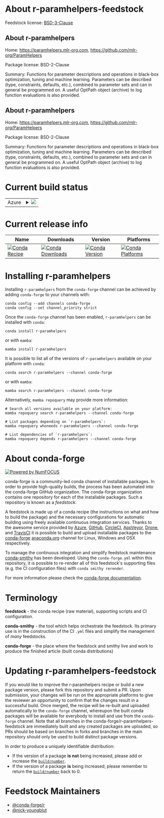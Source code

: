 About r-paramhelpers-feedstock
==============================

Feedstock license: [BSD-3-Clause](https://github.com/conda-forge/r-paramhelpers-feedstock/blob/main/LICENSE.txt)


About r-paramhelpers
--------------------

Home: https://paramhelpers.mlr-org.com, https://github.com/mlr-org/ParamHelpers

Package license: BSD-2-Clause

Summary: Functions for parameter descriptions and operations in black-box optimization, tuning and machine learning. Parameters can be described (type, constraints, defaults, etc.), combined to parameter sets and can in general be programmed on. A useful OptPath object (archive) to log function evaluations is also provided.

About r-paramhelpers
--------------------

Home: https://paramhelpers.mlr-org.com, https://github.com/mlr-org/ParamHelpers

Package license: BSD-2-Clause

Summary: Functions for parameter descriptions and operations in black-box optimization, tuning and machine learning. Parameters can be described (type, constraints, defaults, etc.), combined to parameter sets and can in general be programmed on. A useful OptPath object (archive) to log function evaluations is also provided.

Current build status
====================


<table>
    
  <tr>
    <td>Azure</td>
    <td>
      <details>
        <summary>
          <a href="https://dev.azure.com/conda-forge/feedstock-builds/_build/latest?definitionId=1421&branchName=main">
            <img src="https://dev.azure.com/conda-forge/feedstock-builds/_apis/build/status/r-paramhelpers-feedstock?branchName=main">
          </a>
        </summary>
        <table>
          <thead><tr><th>Variant</th><th>Status</th></tr></thead>
          <tbody><tr>
              <td>linux_64_r_base4.3</td>
              <td>
                <a href="https://dev.azure.com/conda-forge/feedstock-builds/_build/latest?definitionId=1421&branchName=main">
                  <img src="https://dev.azure.com/conda-forge/feedstock-builds/_apis/build/status/r-paramhelpers-feedstock?branchName=main&jobName=linux&configuration=linux%20linux_64_r_base4.3" alt="variant">
                </a>
              </td>
            </tr><tr>
              <td>linux_64_r_base4.4</td>
              <td>
                <a href="https://dev.azure.com/conda-forge/feedstock-builds/_build/latest?definitionId=1421&branchName=main">
                  <img src="https://dev.azure.com/conda-forge/feedstock-builds/_apis/build/status/r-paramhelpers-feedstock?branchName=main&jobName=linux&configuration=linux%20linux_64_r_base4.4" alt="variant">
                </a>
              </td>
            </tr><tr>
              <td>osx_64_r_base4.3</td>
              <td>
                <a href="https://dev.azure.com/conda-forge/feedstock-builds/_build/latest?definitionId=1421&branchName=main">
                  <img src="https://dev.azure.com/conda-forge/feedstock-builds/_apis/build/status/r-paramhelpers-feedstock?branchName=main&jobName=osx&configuration=osx%20osx_64_r_base4.3" alt="variant">
                </a>
              </td>
            </tr><tr>
              <td>osx_64_r_base4.4</td>
              <td>
                <a href="https://dev.azure.com/conda-forge/feedstock-builds/_build/latest?definitionId=1421&branchName=main">
                  <img src="https://dev.azure.com/conda-forge/feedstock-builds/_apis/build/status/r-paramhelpers-feedstock?branchName=main&jobName=osx&configuration=osx%20osx_64_r_base4.4" alt="variant">
                </a>
              </td>
            </tr><tr>
              <td>osx_arm64_r_base4.3</td>
              <td>
                <a href="https://dev.azure.com/conda-forge/feedstock-builds/_build/latest?definitionId=1421&branchName=main">
                  <img src="https://dev.azure.com/conda-forge/feedstock-builds/_apis/build/status/r-paramhelpers-feedstock?branchName=main&jobName=osx&configuration=osx%20osx_arm64_r_base4.3" alt="variant">
                </a>
              </td>
            </tr><tr>
              <td>osx_arm64_r_base4.4</td>
              <td>
                <a href="https://dev.azure.com/conda-forge/feedstock-builds/_build/latest?definitionId=1421&branchName=main">
                  <img src="https://dev.azure.com/conda-forge/feedstock-builds/_apis/build/status/r-paramhelpers-feedstock?branchName=main&jobName=osx&configuration=osx%20osx_arm64_r_base4.4" alt="variant">
                </a>
              </td>
            </tr><tr>
              <td>win_64_r_base4.3</td>
              <td>
                <a href="https://dev.azure.com/conda-forge/feedstock-builds/_build/latest?definitionId=1421&branchName=main">
                  <img src="https://dev.azure.com/conda-forge/feedstock-builds/_apis/build/status/r-paramhelpers-feedstock?branchName=main&jobName=win&configuration=win%20win_64_r_base4.3" alt="variant">
                </a>
              </td>
            </tr><tr>
              <td>win_64_r_base4.4</td>
              <td>
                <a href="https://dev.azure.com/conda-forge/feedstock-builds/_build/latest?definitionId=1421&branchName=main">
                  <img src="https://dev.azure.com/conda-forge/feedstock-builds/_apis/build/status/r-paramhelpers-feedstock?branchName=main&jobName=win&configuration=win%20win_64_r_base4.4" alt="variant">
                </a>
              </td>
            </tr>
          </tbody>
        </table>
      </details>
    </td>
  </tr>
</table>

Current release info
====================

| Name | Downloads | Version | Platforms |
| --- | --- | --- | --- |
| [![Conda Recipe](https://img.shields.io/badge/recipe-r--paramhelpers-green.svg)](https://anaconda.org/conda-forge/r-paramhelpers) | [![Conda Downloads](https://img.shields.io/conda/dn/conda-forge/r-paramhelpers.svg)](https://anaconda.org/conda-forge/r-paramhelpers) | [![Conda Version](https://img.shields.io/conda/vn/conda-forge/r-paramhelpers.svg)](https://anaconda.org/conda-forge/r-paramhelpers) | [![Conda Platforms](https://img.shields.io/conda/pn/conda-forge/r-paramhelpers.svg)](https://anaconda.org/conda-forge/r-paramhelpers) |

Installing r-paramhelpers
=========================

Installing `r-paramhelpers` from the `conda-forge` channel can be achieved by adding `conda-forge` to your channels with:

```
conda config --add channels conda-forge
conda config --set channel_priority strict
```

Once the `conda-forge` channel has been enabled, `r-paramhelpers` can be installed with `conda`:

```
conda install r-paramhelpers
```

or with `mamba`:

```
mamba install r-paramhelpers
```

It is possible to list all of the versions of `r-paramhelpers` available on your platform with `conda`:

```
conda search r-paramhelpers --channel conda-forge
```

or with `mamba`:

```
mamba search r-paramhelpers --channel conda-forge
```

Alternatively, `mamba repoquery` may provide more information:

```
# Search all versions available on your platform:
mamba repoquery search r-paramhelpers --channel conda-forge

# List packages depending on `r-paramhelpers`:
mamba repoquery whoneeds r-paramhelpers --channel conda-forge

# List dependencies of `r-paramhelpers`:
mamba repoquery depends r-paramhelpers --channel conda-forge
```


About conda-forge
=================

[![Powered by
NumFOCUS](https://img.shields.io/badge/powered%20by-NumFOCUS-orange.svg?style=flat&colorA=E1523D&colorB=007D8A)](https://numfocus.org)

conda-forge is a community-led conda channel of installable packages.
In order to provide high-quality builds, the process has been automated into the
conda-forge GitHub organization. The conda-forge organization contains one repository
for each of the installable packages. Such a repository is known as a *feedstock*.

A feedstock is made up of a conda recipe (the instructions on what and how to build
the package) and the necessary configurations for automatic building using freely
available continuous integration services. Thanks to the awesome service provided by
[Azure](https://azure.microsoft.com/en-us/services/devops/), [GitHub](https://github.com/),
[CircleCI](https://circleci.com/), [AppVeyor](https://www.appveyor.com/),
[Drone](https://cloud.drone.io/welcome), and [TravisCI](https://travis-ci.com/)
it is possible to build and upload installable packages to the
[conda-forge](https://anaconda.org/conda-forge) [anaconda.org](https://anaconda.org/)
channel for Linux, Windows and OSX respectively.

To manage the continuous integration and simplify feedstock maintenance
[conda-smithy](https://github.com/conda-forge/conda-smithy) has been developed.
Using the ``conda-forge.yml`` within this repository, it is possible to re-render all of
this feedstock's supporting files (e.g. the CI configuration files) with ``conda smithy rerender``.

For more information please check the [conda-forge documentation](https://conda-forge.org/docs/).

Terminology
===========

**feedstock** - the conda recipe (raw material), supporting scripts and CI configuration.

**conda-smithy** - the tool which helps orchestrate the feedstock.
                   Its primary use is in the construction of the CI ``.yml`` files
                   and simplify the management of *many* feedstocks.

**conda-forge** - the place where the feedstock and smithy live and work to
                  produce the finished article (built conda distributions)


Updating r-paramhelpers-feedstock
=================================

If you would like to improve the r-paramhelpers recipe or build a new
package version, please fork this repository and submit a PR. Upon submission,
your changes will be run on the appropriate platforms to give the reviewer an
opportunity to confirm that the changes result in a successful build. Once
merged, the recipe will be re-built and uploaded automatically to the
`conda-forge` channel, whereupon the built conda packages will be available for
everybody to install and use from the `conda-forge` channel.
Note that all branches in the conda-forge/r-paramhelpers-feedstock are
immediately built and any created packages are uploaded, so PRs should be based
on branches in forks and branches in the main repository should only be used to
build distinct package versions.

In order to produce a uniquely identifiable distribution:
 * If the version of a package **is not** being increased, please add or increase
   the [``build/number``](https://docs.conda.io/projects/conda-build/en/latest/resources/define-metadata.html#build-number-and-string).
 * If the version of a package **is** being increased, please remember to return
   the [``build/number``](https://docs.conda.io/projects/conda-build/en/latest/resources/define-metadata.html#build-number-and-string)
   back to 0.

Feedstock Maintainers
=====================

* [@conda-forge/r](https://github.com/conda-forge/r/)
* [@nick-youngblut](https://github.com/nick-youngblut/)

